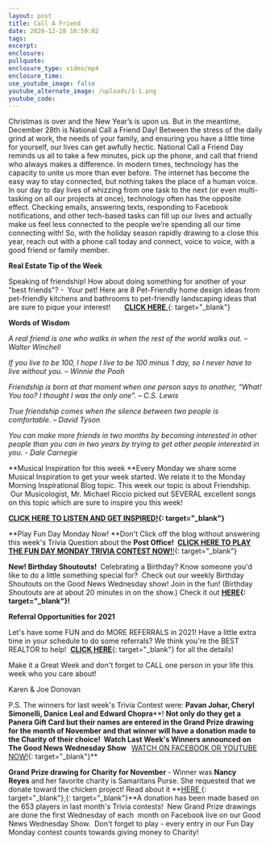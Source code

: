 ```yaml
---
layout: post
title: Call A Friend
date: 2020-12-28 16:59:02
tags:
excerpt:
enclosure:
pullquote:
enclosure_type: video/mp4
enclosure_time:
use_youtube_image: false
youtube_alternate_image: /uploads/1-1.png
youtube_code:
---
```


Christmas is over and the New Year’s is upon us. But in the meantime, December 28th is National Call a Friend Day\! Between the stress of the daily grind at work, the needs of your family, and ensuring you have a little time for yourself, our lives can get awfully hectic. National Call a Friend Day reminds us all to take a few minutes, pick up the phone, and call that friend who always makes a difference. In modern times, technology has the capacity to unite us more than ever before. The internet has become the easy way to stay connected, but nothing takes the place of a human voice. In our day to day lives of whizzing from one task to the next (or even multi-tasking on all our projects at once), technology often has the opposite effect. Checking emails, answering texts, responding to Facebook notifications, and other tech-based tasks can fill up our lives and actually make us feel less connected to the people we’re spending all our time connecting with\! So, with the holiday season rapidly drawing to a close this year, reach out with a phone call today and connect, voice to voice, with a good friend or family member.

**Real Estate Tip of the Week&nbsp;**

Speaking of friendship\! How about doing something for another of your "best friends"? -&nbsp; Your pet\! Here are 8 Pet-Friendly home design ideas from pet-friendly kitchens and bathrooms to pet-friendly landscaping ideas that are sure to pique your interest\!&nbsp; &nbsp; &nbsp; &nbsp;[**CLICK HERE**.](https://t.e2ma.net/click/v9a9ic/zwff20l/rewdfe){: target="_blank"}

**Words of Wisdom**

*A real friend is one who walks in when the rest of the world walks out. – Walter Winchell*

*If you live to be 100, I hope I live to be 100 minus 1 day, so I never have to live without you. – Winnie the Pooh*

*Friendship is born at that moment when one person says to another, “What\! You too? I thought I was the only one”. – C.S. Lewis*

*True friendship comes when the silence between two people is comfortable. – David Tyson*

*You can make more friends in two months by becoming interested in other people than you can in two years by trying to get other people interested in you. - Dale Carnegie*

**Musical Inspiration for this week&nbsp;**Every Monday we share some Musical Inspiration to get your week started. We relate it to the Monday Morning Inspirational Blog topic. This week our topic is about Friendship.&nbsp; &nbsp;Our Musicologist, Mr. Michael Riccio picked out SEVERAL excellent songs on this topic which are sure to inspire you this week\!&nbsp;&nbsp;

**[CLICK HERE TO LISTEN AND GET INSPIRED\!](https://t.e2ma.net/click/v9a9ic/zwff20l/nzxdfe){: target="_blank"}**

**Play Fun Day Monday Now\!&nbsp;**Don't Click off the blog without answering this week's Trivia Question about the&nbsp;**Post Office\!&nbsp;**&nbsp;[**CLICK HERE TO PLAY THE FUN DAY MONDAY TRIVIA CONTEST NOW\!**\!](https://t.e2ma.net/click/v9a9ic/zwff20l/3rydfe){: target="_blank"}

**New\! Birthday Shoutouts\!&nbsp;**&nbsp;Celebrating a Birthday? Know someone you'd like to do a little something special for?&nbsp; Check out our weekly Birthday Shoutouts on the Good News Wednesday show\! Join in the fun\! (Birthday Shoutouts are at about 20 minutes in on the show.) Check it out&nbsp;**[HERE](https://t.e2ma.net/click/v9a9ic/zwff20l/jkzdfe){: target="_blank"}\!**

**Referral Opportunities for 2021**

Let's have some FUN and do MORE REFERRALS in 2021\! Have a little extra time in your schedule to do some referrals? We think you're the BEST REALTOR to help\! &nbsp;[**CLICK HERE**](https://t.e2ma.net/click/v9a9ic/zwff20l/zc0dfe){: target="_blank"}&nbsp;for all the details\!

Make it a Great Week and don't forget to CALL one person in your life this week who you care about\!

Karen & Joe Donovan&nbsp;

P.S. The winners for last week's Trivia Contest were:&nbsp;**Pavan Johar, Cheryl Simonelli, Danice Leal and Edward Chopra****\!&nbsp;**Not only do they get a Panera Gift Card but their names are entered in the Grand Prize drawing for the month of November and that winner will have a donation made to the Charity of their choice\! &nbsp;Watch Last Week's Winners announced on The Good News Wednesday Show &nbsp;&nbsp;**[WATCH ON FACEBOOK OR YOUTUBE NOW\!](https://t.e2ma.net/click/v9a9ic/zwff20l/f50dfe){: target="_blank"}**

**Grand Prize drawing for Charity for November&nbsp;**\- Winner was&nbsp;**Nancy Reyes**&nbsp;and her favorite charity is Samaritans Purse. She requested that we donate toward the chicken project\! Read about it&nbsp;**[HERE&nbsp;](https://t.e2ma.net/click/v9a9ic/zwff20l/vx1dfe){: target="_blank"}[&nbsp;](https://t.e2ma.net/click/v9a9ic/zwff20l/bq2dfe){: target="_blank"}**A donation has been made based on the 653 players in last month's Trivia contests\!&nbsp; New Grand Prize drawings are done the first Wednesday of each&nbsp; month on Facebook live on our Good News Wednesday Show.&nbsp; Don't forget to play - every entry in our Fun Day Monday contest counts towards giving money to Charity\!
